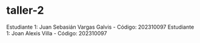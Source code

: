 # taller-2

Estudiante 1: Juan Sebasián Vargas Galvis - Código: 202310097
Estudiante 1: Joan Alexis Villa - Código: 202310097
